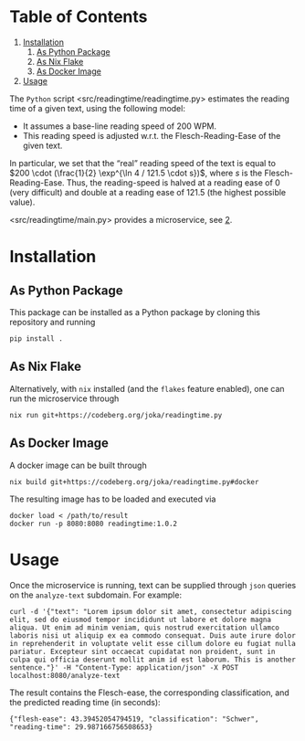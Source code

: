 
# Table of Contents

1.  [Installation](#org8fd6db6)
    1.  [As Python Package](#orga2b564c)
    2.  [As Nix Flake](#orgc5fdb85)
    3.  [As Docker Image](#org7324381)
2.  [Usage](#org123aa60)

The `Python` script <src/readingtime/readingtime.py> estimates the reading time of a given text, using the following model:

-   It assumes a base-line reading speed of 200 WPM.
-   This reading speed is adjusted w.r.t. the Flesch-Reading-Ease of the given text.

In particular, we set that the &ldquo;real&rdquo; reading speed of the text is equal to $200 \cdot (\frac{1}{2} \exp^{\ln 4 / 121.5 \cdot s})$, where $s$ is the Flesch-Reading-Ease.
Thus, the reading-speed is halved at a reading ease of $0$ (very difficult) and double at a reading ease of $121.5$ (the highest possible value).

<src/readingtime/main.py> provides a microservice, see [2](#org123aa60).


<a id="org8fd6db6"></a>

# Installation


<a id="orga2b564c"></a>

## As Python Package

This package can be installed as a Python package by cloning this repository and running

    pip install .


<a id="orgc5fdb85"></a>

## As Nix Flake

Alternatively, with `nix` installed (and the `flakes` feature enabled), one can run the microservice through

    nix run git+https://codeberg.org/joka/readingtime.py


<a id="org7324381"></a>

## As Docker Image

A docker image can be built through

    nix build git+https://codeberg.org/joka/readingtime.py#docker

The resulting image has to be loaded and executed via

    docker load < /path/to/result
    docker run -p 8080:8080 readingtime:1.0.2


<a id="org123aa60"></a>

# Usage

Once the microservice is running, text can be supplied through `json` queries on the `analyze-text` subdomain.
For example:

    curl -d '{"text": "Lorem ipsum dolor sit amet, consectetur adipiscing elit, sed do eiusmod tempor incididunt ut labore et dolore magna aliqua. Ut enim ad minim veniam, quis nostrud exercitation ullamco laboris nisi ut aliquip ex ea commodo consequat. Duis aute irure dolor in reprehenderit in voluptate velit esse cillum dolore eu fugiat nulla pariatur. Excepteur sint occaecat cupidatat non proident, sunt in culpa qui officia deserunt mollit anim id est laborum. This is another sentence."}' -H "Content-Type: application/json" -X POST localhost:8080/analyze-text

The result contains the Flesch-ease, the corresponding classification, and the predicted reading time (in seconds):

    {"flesh-ease": 43.39452054794519, "classification": "Schwer", "reading-time": 29.987166756508653}


